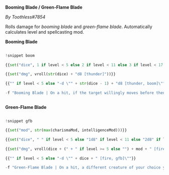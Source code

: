 **Booming Blade / Green-Flame Blade**  
*By Toothless#7854*  
  
Rolls damage for *booming blade* and *green-flame blade*. Automatically calculates level and spellcasting mod.  
  
**Booming Blade**  
```py  
!snippet boom  
{{set("dice", 1 if level < 5 else 2 if level < 11 else 3 if level < 17 else 4)}}  
{{set("dmg", vroll(str(dice) + "d8 [thunder]"))}}  
{{"" if level < 5 else "-d \"" + str(dice - 1) + "d8 [thunder, boom]\""}}  
-f "Booming Blade | On a hit, if the target willingly moves before then, it immediately takes {{str(dmg)}} thunder damage."  
```  
**Green-Flame Blade**  
```py  
!snippet gfb  
{{set("mod", str(max(charismaMod, intelligenceMod)))}}  
{{set("dice", " " if level < 5 else "1d8" if level < 11 else "2d8" if level < 17 else "3d8")}}  
{{set("dmg", vroll(dice + (" + " if level >= 5 else "") + mod + " [fire]"))}}  
{{"" if level < 5 else "-d \"" + dice + " [fire, gfb]\""}}  
-f "Green-Flame Blade | On a hit, a different creature of your choice you can see within 5 feet of your target takes {{str(dmg)}} damage."  
```